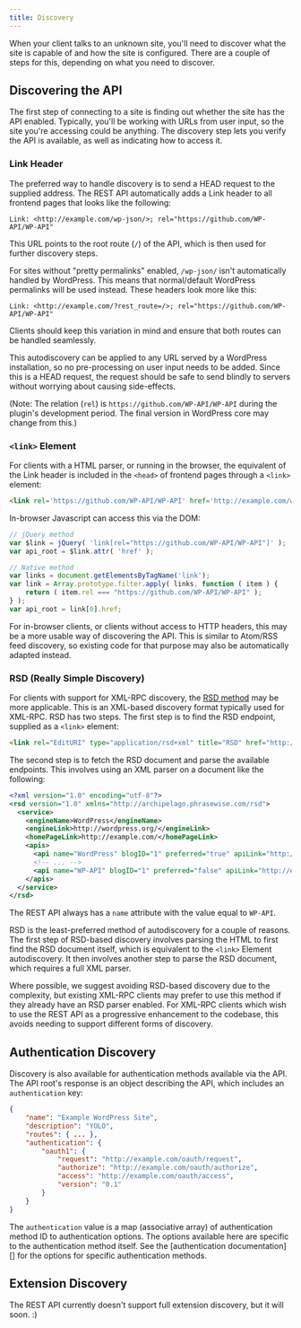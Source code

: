 ```yaml
---
title: Discovery
---
```


When your client talks to an unknown site, you'll need to discover what the
site is capable of and how the site is configured. There are a couple of steps
for this, depending on what you need to discover.


Discovering the API
-------------------

The first step of connecting to a site is finding out whether the site has the
API enabled. Typically, you'll be working with URLs from user input, so the
site you're accessing could be anything. The discovery step lets you verify
the API is available, as well as indicating how to access it.

### Link Header

The preferred way to handle discovery is to send a HEAD request to the
supplied address. The REST API automatically adds a Link header to all
frontend pages that looks like the following:

```
Link: <http://example.com/wp-json/>; rel="https://github.com/WP-API/WP-API"
```

This URL points to the root route (`/`) of the API, which is then used for
further discovery steps.

For sites without "pretty permalinks" enabled, `/wp-json/` isn't automatically
handled by WordPress. This means that normal/default WordPress permalinks will
be used instead. These headers look more like this:

```
Link: <http://example.com/?rest_route=/>; rel="https://github.com/WP-API/WP-API"
```

Clients should keep this variation in mind and ensure that both routes can be
handled seamlessly.

This autodiscovery can be applied to any URL served by a WordPress
installation, so no pre-processing on user input needs to be added. Since this
is a HEAD request, the request should be safe to send blindly to servers
without worrying about causing side-effects.

(Note: The relation (`rel`) is `https://github.com/WP-API/WP-API` during the
plugin's development period. The final version in WordPress core may change
from this.)

### `<link>` Element

For clients with a HTML parser, or running in the browser, the equivalent of
the Link header is included in the `<head>` of frontend pages through a
`<link>` element:

```html
<link rel='https://github.com/WP-API/WP-API' href='http://example.com/wp-json/' />
```

In-browser Javascript can access this via the DOM:

```js
// jQuery method
var $link = jQuery( 'link[rel="https://github.com/WP-API/WP-API"]' );
var api_root = $link.attr( 'href' );

// Native method
var links = document.getElementsByTagName('link');
var link = Array.prototype.filter.apply( links, function ( item ) {
	return ( item.rel === "https://github.com/WP-API/WP-API" );
} );
var api_root = link[0].href;
```

For in-browser clients, or clients without access to HTTP headers, this may be
a more usable way of discovering the API. This is similar to Atom/RSS feed
discovery, so existing code for that purpose may also be automatically
adapted instead.

### RSD (Really Simple Discovery)

For clients with support for XML-RPC discovery, the [RSD method][] may be more
applicable. This is an XML-based discovery format typically used for XML-RPC.
RSD has two steps. The first step is to find the RSD endpoint, supplied as a
`<link>` element:

```html
<link rel="EditURI" type="application/rsd+xml" title="RSD" href="http://example.com/xmlrpc.php?rsd" />
```

[RSD method]: http://cyber.law.harvard.edu/blogs/gems/tech/rsd.html

The second step is to fetch the RSD document and parse the available
endpoints. This involves using an XML parser on a document like the following:

```xml
<?xml version="1.0" encoding="utf-8"?>
<rsd version="1.0" xmlns="http://archipelago.phrasewise.com/rsd">
  <service>
    <engineName>WordPress</engineName>
    <engineLink>http://wordpress.org/</engineLink>
    <homePageLink>http://example.com/</homePageLink>
    <apis>
      <api name="WordPress" blogID="1" preferred="true" apiLink="http://example.com/xmlrpc.php" />
      <!-- ... -->
      <api name="WP-API" blogID="1" preferred="false" apiLink="http://example.com/wp-json/" />
    </apis>
  </service>
</rsd>
```

The REST API always has a `name` attribute with the value equal to `WP-API`.

RSD is the least-preferred method of autodiscovery for a couple of reasons.
The first step of RSD-based discovery involves parsing the HTML to first find
the RSD document itself, which is equivalent to the `<link>` Element
autodiscovery. It then involves another step to parse the RSD document, which
requires a full XML parser.

Where possible, we suggest avoiding RSD-based discovery due to the complexity,
but existing XML-RPC clients may prefer to use this method if they already
have an RSD parser enabled. For XML-RPC clients which wish to use the REST API
as a progressive enhancement to the codebase, this avoids needing to support
different forms of discovery.


Authentication Discovery
------------------------

Discovery is also available for authentication methods available via the API.
The API root's response is an object describing the API, which includes an
`authentication` key:

```json
{
	"name": "Example WordPress Site",
	"description": "YOLO",
	"routes": { ... },
	"authentication": {
		"oauth1": {
			"request": "http://example.com/oauth/request",
			"authorize": "http://example.com/oauth/authorize",
			"access": "http://example.com/oauth/access",
			"version": "0.1"
		}
	}
}
```

The `authentication` value is a map (associative array) of authentication
method ID to authentication options. The options available here are specific
to the authentication method itself. See the [authentication documentation][]
for the options for specific authentication methods.


Extension Discovery
-------------------

The REST API currently doesn't support full extension discovery, but it will
soon. :)
